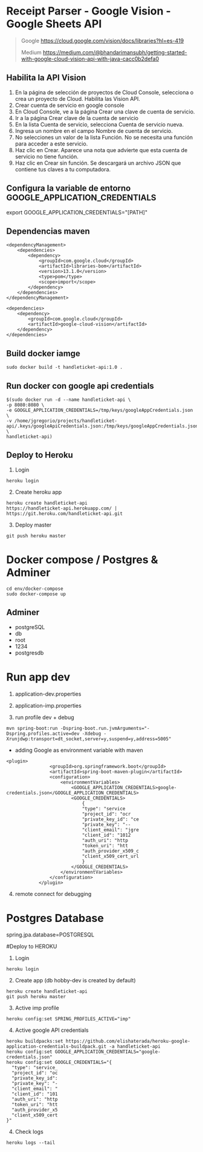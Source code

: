 # Receipt Parser - Google Vision - Google Sheets API
> Google https://cloud.google.com/vision/docs/libraries?hl=es-419
> 
> Medium https://medium.com/@bhandarimansubh/getting-started-with-google-cloud-vision-api-with-java-cacc0b2defa0

## Habilita la API Vision
1. En la página de selección de proyectos de Cloud Console, selecciona o crea un proyecto de Cloud.
Habilita las Vision API.
1. Crear cuenta de servicio en google console
1. En Cloud Console, ve a la página Crear una clave de cuenta de servicio.
1. Ir a la página Crear clave de la cuenta de servicio
1. En la lista Cuenta de servicio, selecciona Cuenta de servicio nueva.
1. Ingresa un nombre en el campo Nombre de cuenta de servicio.
1. No selecciones un valor de la lista Función. No se necesita una función para acceder a este servicio.
1. Haz clic en Crear. Aparece una nota que advierte que esta cuenta de servicio no tiene función.
1. Haz clic en Crear sin función. Se descargará un archivo JSON que contiene tus claves a tu computadora.

## Configura la variable de entorno GOOGLE_APPLICATION_CREDENTIALS
export GOOGLE_APPLICATION_CREDENTIALS="[PATH]"


## Dependencias maven
```
<dependencyManagement>
    <dependencies>
        <dependency>
            <groupId>com.google.cloud</groupId>
            <artifactId>libraries-bom</artifactId>
            <version>13.1.0</version>
            <type>pom</type>
            <scope>import</scope>
        </dependency>
    </dependencies>
</dependencyManagement>

<dependencies>
    <dependency>
        <groupId>com.google.cloud</groupId>
        <artifactId>google-cloud-vision</artifactId>
    </dependency>
</dependencies>
```

## Build docker iamge
```
sudo docker build -t handleticket-api:1.0 .
```

## Run docker con google api credentials
```
$(sudo docker run -d --name handleticket-api \
-p 8080:8080 \
-e GOOGLE_APPLICATION_CREDENTIALS=/tmp/keys/googleAppCredentials.json \
-v /home/jgregorio/projects/handleticket-api/.keys/googleApiCredentials.json:/tmp/keys/googleAppCredentials.json:ro \
handleticket-api)
```

## Deploy to Heroku
1. Login 
```
heroku login
```

2. Create heroku app
```
heroku create handleticket-api
https://handleticket-api.herokuapp.com/ | https://git.heroku.com/handleticket-api.git
```

3. Deploy master
```
git push heroku master
```

# Docker compose / Postgres & Adminer
```
cd env/docker-compose
sudo docker-compose up
```

## Adminer
- postgreSQL
- db
- root
- 1234
- postgresdb

# Run app dev
1. application-dev.properties

2. application-imp.properties

3. run profile dev + debug 
```
mvn spring-boot:run -Dspring-boot.run.jvmArguments="-Dspring.profiles.active=dev -Xdebug -Xrunjdwp:transport=dt_socket,server=y,suspend=y,address=5005"
```

- adding Google as environment variable with maven
```
<plugin>
                <groupId>org.springframework.boot</groupId>
                <artifactId>spring-boot-maven-plugin</artifactId>
                <configuration>
                    <environmentVariables>
                        <GOOGLE_APPLICATION_CREDENTIALS>google-credentials.json</GOOGLE_APPLICATION_CREDENTIALS>
                        <GOOGLE_CREDENTIALS>
                            {
                            "type": "service
                            "project_id": "ocr
                            "private_key_id": "ce
                            "private_key": "--
                            "client_email": "jgre
                            "client_id": "1012
                            "auth_uri": "http
                            "token_uri": "htt
                            "auth_provider_x509_c
                            "client_x509_cert_url
                            }
                        </GOOGLE_CREDENTIALS>
                    </environmentVariables>
                </configuration>
            </plugin> 
```

4. remote connect for debugging

# Postgres Database
spring.jpa.database=POSTGRESQL

#Deploy to HEROKU
1. Login
```
heroku login
```

2. Create app (db hobby-dev is created by default)
```
heroku create handleticket-api
git push heroku master
```

3. Active imp profile
```
heroku config:set SPRING_PROFILES_ACTIVE="imp"
```

4. Active google API credentials
```
heroku buildpacks:set https://github.com/elishaterada/heroku-google-application-credentials-buildpack.git -a handleticket-api
heroku config:set GOOGLE_APPLICATION_CREDENTIALS="google-credentials.json"
heroku config:set GOOGLE_CREDENTIALS="{
  "type": "service_
  "project_id": "oc
  "private_key_id":
  "private_key": "-
  "client_email": "
  "client_id": "101
  "auth_uri": "http
  "token_uri": "htt
  "auth_provider_x5
  "client_x509_cert
}"
```

4. Check logs
```
heroku logs --tail
```

